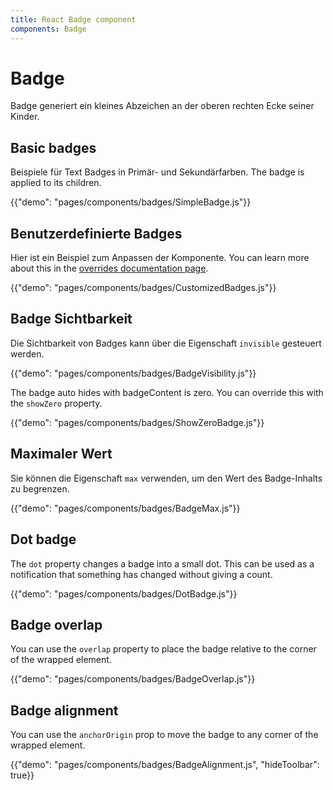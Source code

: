 ```yaml
---
title: React Badge component
components: Badge
---
```


# Badge

<p class="description">Badge generiert ein kleines Abzeichen an der oberen rechten Ecke seiner Kinder.</p>

## Basic badges

Beispiele für Text Badges in Primär- und Sekundärfarben. The badge is applied to its children.

{{"demo": "pages/components/badges/SimpleBadge.js"}}

## Benutzerdefinierte Badges

Hier ist ein Beispiel zum Anpassen der Komponente. You can learn more about this in the [overrides documentation page](/customization/components/).

{{"demo": "pages/components/badges/CustomizedBadges.js"}}

## Badge Sichtbarkeit

Die Sichtbarkeit von Badges kann über die Eigenschaft `invisible` gesteuert werden.

{{"demo": "pages/components/badges/BadgeVisibility.js"}}

The badge auto hides with badgeContent is zero. You can override this with the `showZero` property.

{{"demo": "pages/components/badges/ShowZeroBadge.js"}}

## Maximaler Wert

Sie können die Eigenschaft `max` verwenden, um den Wert des Badge-Inhalts zu begrenzen.

{{"demo": "pages/components/badges/BadgeMax.js"}}

## Dot badge

The `dot` property changes a badge into a small dot. This can be used as a notification that something has changed without giving a count.

{{"demo": "pages/components/badges/DotBadge.js"}}

## Badge overlap

You can use the `overlap` property to place the badge relative to the corner of the wrapped element.

{{"demo": "pages/components/badges/BadgeOverlap.js"}}

## Badge alignment

You can use the `anchorOrigin` prop to move the badge to any corner of the wrapped element.

{{"demo": "pages/components/badges/BadgeAlignment.js", "hideToolbar": true}}